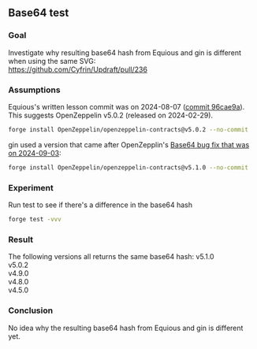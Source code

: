 ## Base64 test

### Goal
Investigate why resulting base64 hash from Equious and gin is different when using the same SVG:  
https://github.com/Cyfrin/Updraft/pull/236

### Assumptions
Equious's written lesson commit was on 2024-08-07 ([commit 96cae9a](https://github.com/Cyfrin/Updraft/commits/main/courses/advanced-foundry/2-how-to-create-an-NFT-collection/15-svg-deploy)).  
This suggests OpenZeppelin v5.0.2 (released on 2024-02-29).

```bash
forge install OpenZeppelin/openzeppelin-contracts@v5.0.2 --no-commit
```

gin used a version that came after OpenZepplin's [Base64 bug fix that was on 2024-09-03](https://github.com/OpenZeppelin/openzeppelin-contracts/pull/5176/files):  

```bash
forge install OpenZeppelin/openzeppelin-contracts@v5.1.0 --no-commit
```

### Experiment
Run test to see if there's a difference in the base64 hash
```bash
forge test -vvv
```

### Result
The following versions all returns the same base64 hash:
v5.1.0  
v5.0.2  
v4.9.0  
v4.8.0  
v4.5.0  

### Conclusion
No idea why the resulting base64 hash from Equious and gin is different yet.
